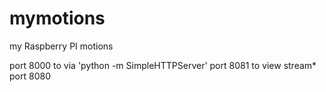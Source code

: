 mymotions
=========

my Raspberry PI motions

port 8000 to via 'python -m SimpleHTTPServer'
port 8081 to view stream*
port 8080
